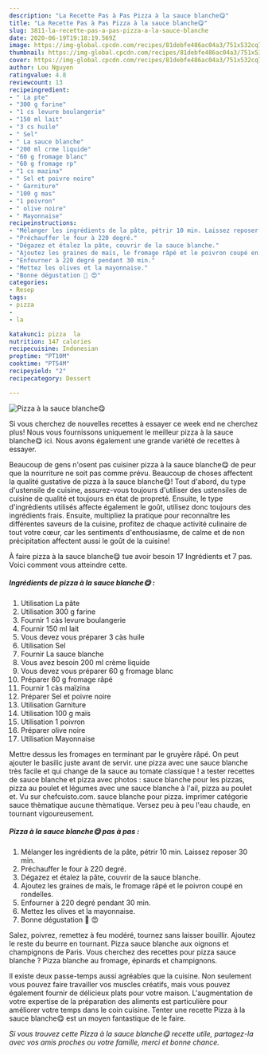 ```yaml
---
description: "La Recette Pas à Pas Pizza à la sauce blanche😋"
title: "La Recette Pas à Pas Pizza à la sauce blanche😋"
slug: 3811-la-recette-pas-a-pas-pizza-a-la-sauce-blanche
date: 2020-06-19T19:18:19.569Z
image: https://img-global.cpcdn.com/recipes/81debfe486ac04a3/751x532cq70/pizza-a-la-sauce-blanche😋-photo-principale-de-la-recette.jpg
thumbnail: https://img-global.cpcdn.com/recipes/81debfe486ac04a3/751x532cq70/pizza-a-la-sauce-blanche😋-photo-principale-de-la-recette.jpg
cover: https://img-global.cpcdn.com/recipes/81debfe486ac04a3/751x532cq70/pizza-a-la-sauce-blanche😋-photo-principale-de-la-recette.jpg
author: Lou Nguyen
ratingvalue: 4.8
reviewcount: 13
recipeingredient:
- " La pte"
- "300 g farine"
- "1 cs levure boulangerie"
- "150 ml lait"
- "3 cs huile"
- " Sel"
- " La sauce blanche"
- "200 ml crme liquide"
- "60 g fromage blanc"
- "60 g fromage rp"
- "1 cs mazina"
- " Sel et poivre noire"
- " Garniture"
- "100 g mas"
- "1 poivron"
- " olive noire"
- " Mayonnaise"
recipeinstructions:
- "Mélanger les ingrédients de la pâte, pétrir 10 min. Laissez reposer 30 min."
- "Préchauffer le four à 220 degré."
- "Dégazez et étalez la pâte, couvrir de la sauce blanche."
- "Ajoutez les graines de maïs, le fromage râpé et le poivron coupé en rondelles."
- "Enfourner à 220 degré pendant 30 min."
- "Mettez les olives et la mayonnaise."
- "Bonne dégustation 🍕 😍"
categories:
- Resep
tags:
- pizza
- 
- la

katakunci: pizza  la 
nutrition: 147 calories
recipecuisine: Indonesian
preptime: "PT10M"
cooktime: "PT54M"
recipeyield: "2"
recipecategory: Dessert

---
```



![Pizza à la sauce blanche😋](https://img-global.cpcdn.com/recipes/81debfe486ac04a3/751x532cq70/pizza-a-la-sauce-blanche😋-photo-principale-de-la-recette.jpg)

Si vous cherchez de nouvelles recettes à essayer ce week end ne cherchez plus! Nous vous fournissons uniquement le meilleur pizza à la sauce blanche😋 ici. Nous avons également une grande variété de recettes à essayer.

Beaucoup de gens n'osent pas cuisiner pizza à la sauce blanche😋 de peur que la nourriture ne soit pas comme prévu. Beaucoup de choses affectent la qualité gustative de pizza à la sauce blanche😋! Tout d'abord, du type d'ustensile de cuisine, assurez-vous toujours d'utiliser des ustensiles de cuisine de qualité et toujours en état de propreté. Ensuite, le type d'ingrédients utilisés affecte également le goût, utilisez donc toujours des ingrédients frais. Ensuite, multipliez la pratique pour reconnaître les différentes saveurs de la cuisine, profitez de chaque activité culinaire de tout votre cœur, car les sentiments d'enthousiasme, de calme et de non précipitation affectent aussi le goût de la cuisine!

<!--inarticleads1-->

À faire pizza à la sauce blanche😋 tue avoir besoin 17 Ingrédients et 7 pas. Voici comment vous atteindre cette.

##### Ingrédients de pizza à la sauce blanche😋 :

1. Utilisation  La pâte
1. Utilisation 300 g farine
1. Fournir 1 càs levure boulangerie
1. Fournir 150 ml lait
1. Vous devez vous préparer 3 càs huile
1. Utilisation  Sel
1. Fournir  La sauce blanche
1. Vous avez besoin 200 ml crème liquide
1. Vous devez vous préparer 60 g fromage blanc
1. Préparer 60 g fromage râpé
1. Fournir 1 càs maïzina
1. Préparer  Sel et poivre noire
1. Utilisation  Garniture
1. Utilisation 100 g maïs
1. Utilisation 1 poivron
1. Préparer  olive noire
1. Utilisation  Mayonnaise


Mettre dessus les fromages en terminant par le gruyère râpé. On peut ajouter le basilic juste avant de servir. une pizza avec une sauce blanche très facile et qui change de la sauce au tomate classique ! a tester recettes de sauce blanche et pizza avec photos : sauce blanche pour les pizzas, pizza au poulet et légumes avec une sauce blanche à l&#39;ail, pizza au poulet et. Vu sur chefcuisto.com. sauce blanche pour pizza. imprimer catégorie sauce thèmatique aucune thèmatique. Versez peu à peu l&#39;eau chaude, en tournant vigoureusement. 

<!--inarticleads2-->

##### Pizza à la sauce blanche😋 pas à pas :

1. Mélanger les ingrédients de la pâte, pétrir 10 min. Laissez reposer 30 min.
1. Préchauffer le four à 220 degré.
1. Dégazez et étalez la pâte, couvrir de la sauce blanche.
1. Ajoutez les graines de maïs, le fromage râpé et le poivron coupé en rondelles.
1. Enfourner à 220 degré pendant 30 min.
1. Mettez les olives et la mayonnaise.
1. Bonne dégustation 🍕 😍


Salez, poivrez, remettez à feu modéré, tournez sans laisser bouillir. Ajoutez le reste du beurre en tournant. Pizza sauce blanche aux oignons et champignons de Paris. Vous cherchez des recettes pour pizza sauce blanche ? Pizza blanche au fromage, épinards et champignons. 

<!--inarticleads1-->

<p>
Il existe deux passe-temps aussi agréables que la cuisine. Non seulement vous pouvez faire travailler vos muscles créatifs, mais vous pouvez également fournir de délicieux plats pour votre maison. L'augmentation de votre expertise de la préparation des aliments est particulière pour améliorer votre temps dans le coin cuisine. Tenter une recette Pizza à la sauce blanche😋 est un moyen fantastique de le faire.
</p>

<p>
<i>Si vous trouvez cette Pizza à la sauce blanche😋 recette utile, partagez-la avec vos amis proches ou votre famille, merci et bonne chance.</i>
</p>
